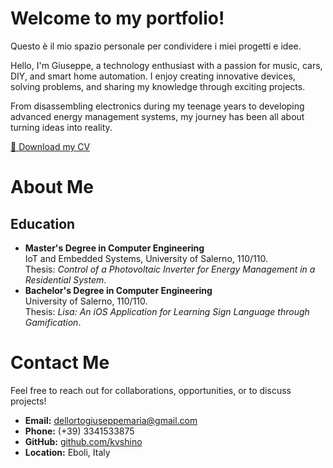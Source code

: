 # Welcome to my portfolio!
Questo è il mio spazio personale per condividere i miei progetti e idee.

Hello, I'm Giuseppe, a technology enthusiast with a passion for music, cars, DIY, and smart home automation. I enjoy creating innovative devices, solving problems, and sharing my knowledge through exciting projects.

From disassembling electronics during my teenage years to developing advanced energy management systems, my journey has been all about turning ideas into reality.

[📄 Download my CV](docs/cvdellorto.pdf)

# About Me

## Education
- **Master's Degree in Computer Engineering**  
  IoT and Embedded Systems, University of Salerno, 110/110.  
  Thesis: *Control of a Photovoltaic Inverter for Energy Management in a Residential System*.  
- **Bachelor's Degree in Computer Engineering**  
  University of Salerno, 110/110.  
  Thesis: *Lisa: An iOS Application for Learning Sign Language through Gamification*.  

# Contact Me

Feel free to reach out for collaborations, opportunities, or to discuss projects!

- **Email:** [dellortogiuseppemaria@gmail.com](mailto:dellortogiuseppemaria@gmail.com)
- **Phone:** (+39) 3341533875
- **GitHub:** [github.com/kvshino](https://github.com/kvshino)
- **Location:** Eboli, Italy
